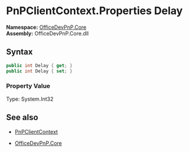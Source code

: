 # PnPClientContext.Properties Delay
**Namespace:** [OfficeDevPnP.Core](OfficeDevPnP.Core.md)  
**Assembly:** OfficeDevPnP.Core.dll  
## Syntax
```C#
public int Delay { get; }
public int Delay { set; }
```

### Property Value
Type: System.Int32  

## See also
- [PnPClientContext](PnPClientContext.md) 

- [OfficeDevPnP.Core](OfficeDevPnP.Core.md)
